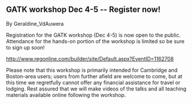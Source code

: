 ## GATK workshop Dec 4-5 -- Register now!

By Geraldine_VdAuwera

<p>Registration for the GATK workshop (Dec 4-5) is now open to the public. Attendance for the hands-on portion of the workshop is limited so be sure to sign up soon!</p>

<p><a href="http://www.regonline.com/builder/site/Default.aspx?EventID=1162708" rel="nofollow">http://www.regonline.com/builder/site/Default.aspx?EventID=1162708</a></p>

<p>Please note that this workshop is primarily intended for Cambridge and Boston-area users; users from further afield are welcome to come, but at this time we regretfully cannot offer any financial assistance for travel or lodging. Rest assured that we will make videos of the talks and all teaching materials available online following the workshop.</p>
